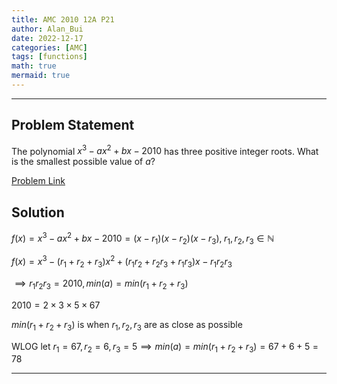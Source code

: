 ```yaml
---
title: AMC 2010 12A P21
author: Alan_Bui
date: 2022-12-17
categories: [AMC]
tags: [functions]
math: true
mermaid: true
---
```


---
## Problem Statement
The polynomial $x^3-ax^2+bx-2010$ has three positive integer roots. What is the smallest possible value of $a$?

[Problem Link](https://artofproblemsolving.com/wiki/index.php/2010_AMC_10A_Problems/Problem_21)

## Solution

$f(x) = x^3-ax^2+bx-2010 = (x - r_1)(x - r_2)(x - r_3), \; r_1, r_2, r_3 \in \mathbb{N}$

$f(x) = x^3 - (r_1 + r_2 + r_3)x^2 + (r_1r_2 + r_2r_3 + r_1r_3)x - r_1r_2r_3$

$\implies r_1r_2r_3 = 2010, min(a) = min(r_1 + r_2 + r_3)$

$2010 = 2 \times 3 \times 5 \times 67$

$min(r_1 + r_2 + r_3) \text{ is when } r_1, r_2, r_3 \text { are as close as possible}$

$\text{WLOG let } r_1 = 67, r_2 = 6, r_3 = 5 \implies min(a) = min(r_1 + r_2 + r_3) = 67 + 6 + 5 = 78$

---